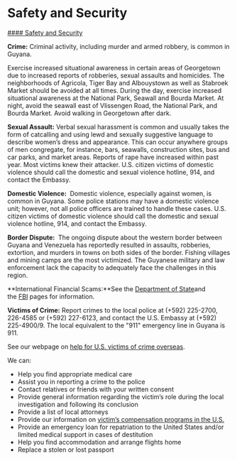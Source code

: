 # Safety and Security

[#### Safety and Security](javascript:void(0); "Safety and Security")

**Crime:** Criminal activity, including murder and armed robbery, is common in Guyana.

Exercise increased situational awareness in certain areas of Georgetown due to increased reports of robberies, sexual assaults and homicides. The neighborhoods of Agricola, Tiger Bay and Albouystown as well as Stabroek Market should be avoided at all times. During the day, exercise increased situational awareness at the National Park, Seawall and Bourda Market. At night, avoid the seawall east of Vlissengen Road, the National Park, and Bourda Market. Avoid walking in Georgetown after dark.

**Sexual Assault:** Verbal sexual harassment is common and usually takes the form of catcalling and using lewd and sexually suggestive language to describe women’s dress and appearance. This can occur anywhere groups of men congregate, for instance, bars, seawalls, construction sites, bus and car parks, and market areas. Reports of rape have increased within past year. Most victims knew their attacker. U.S. citizen victims of domestic violence should call the domestic and sexual violence hotline, 914, and contact the Embassy.

**Domestic Violence:**  Domestic violence, especially against women, is common in Guyana. Some police stations may have a domestic violence unit; however, not all police officers are trained to handle these cases. U.S. citizen victims of domestic violence should call the domestic and sexual violence hotline, 914, and contact the Embassy.

**Border Dispute:**  The ongoing dispute about the western border between Guyana and Venezuela has reportedly resulted in assaults, robberies, extortion, and murders in towns on both sides of the border. Fishing villages and mining camps are the most victimized. The Guyanese military and law enforcement lack the capacity to adequately face the challenges in this region.

**International Financial Scams:**See the [Department of State](http://travel.state.gov/content/passports/english/emergencies/scams.html)and the [FBI](http://www.fbi.gov/scams-safety/fraud) pages for information.

**Victims of Crime:** Report crimes to the local police at (+592) 225-2700, 226-4585 or (+592) 227-6123, and contact the U.S. Embassy at (+592) 225-4900/9. The local equivalent to the "911" emergency line in Guyana is 911.

See our webpage on [help for U.S. victims of crime overseas](http://travel.state.gov/content/passports/en/emergencies/victims.html).

We can:

* Help you find appropriate medical care
* Assist you in reporting a crime to the police
* Contact relatives or friends with your written consent
* Provide general information regarding the victim’s role during the local investigation and following its conclusion
* Provide a list of local attorneys
* Provide our information on [victim’s compensation programs in the U.S.](http://travel.state.gov/content/passports/english/emergencies/victims.html)
* Provide an emergency loan for repatriation to the United States and/or limited medical support in cases of destitution
* Help you find accommodation and arrange flights home
* Replace a stolen or lost passport